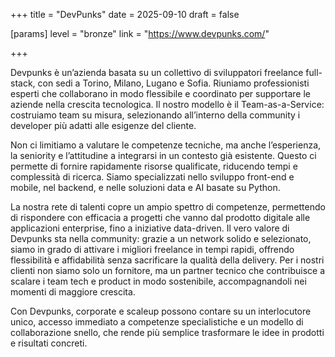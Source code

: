 +++
title = "DevPunks"
date = 2025-09-10
draft = false

[params]
level = "bronze"
link = "https://www.devpunks.com/"

+++

Devpunks è un’azienda basata su un collettivo di sviluppatori freelance full-stack, con sedi a Torino, Milano, Lugano e Sofia. Riuniamo professionisti esperti che collaborano in modo flessibile e coordinato per supportare le aziende nella crescita tecnologica.
Il nostro modello è il Team-as-a-Service: costruiamo team su misura, selezionando all’interno della community i developer più adatti alle esigenze del cliente. 

Non ci limitiamo a valutare le competenze tecniche, ma anche l’esperienza, la seniority e l’attitudine a integrarsi in un contesto già esistente. Questo ci permette di fornire rapidamente risorse qualificate, riducendo tempi e complessità di ricerca.
Siamo specializzati nello sviluppo front-end e mobile, nel backend, e nelle soluzioni data e AI basate su Python. 

La nostra rete di talenti copre un ampio spettro di competenze, permettendo di rispondere con efficacia a progetti che vanno dal prodotto digitale alle applicazioni enterprise, fino a iniziative data-driven.
Il vero valore di Devpunks sta nella community: grazie a un network solido e selezionato, siamo in grado di attivare i migliori freelance in tempi rapidi, offrendo flessibilità e affidabilità senza sacrificare la qualità della delivery. Per i nostri clienti non siamo solo un fornitore, ma un partner tecnico che contribuisce a scalare i team tech e product in modo sostenibile, accompagnandoli nei momenti di maggiore crescita.

Con Devpunks, corporate e scaleup possono contare su un interlocutore unico, accesso immediato a competenze specialistiche e un modello di collaborazione snello, che rende più semplice trasformare le idee in prodotti e risultati concreti.
